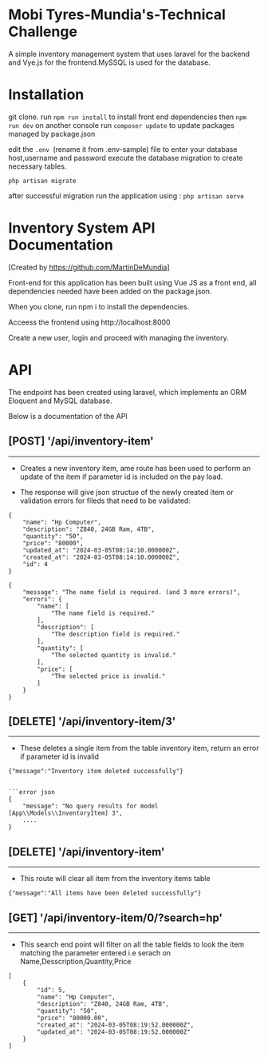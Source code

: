 # Mobi Tyres-Mundia's-Technical Challenge
A simple inventory management system that uses laravel for the backend and Vye.js for the frontend.MySSQL is used for the database.

# Installation
git clone.
run `npm run install` to install front end dependencies then `npm run dev`
on another console run `composer update` to update packages managed by package.json

edit the `.env `(rename it from .env-sample) file to enter your database host,username and password
execute the database migration to create necessary tables.

`php artisan migrate`

after successful migration run the application using :
`php artisan serve`


# Inventory System API Documentation
[Created by https://github.com/MartinDeMundia]

Front-end for this application has been built using Vue JS as a front end,
all dependencies needed have been added on the package.json.

When you clone, run npm i to install the dependencies.

Acceess the frontend using http://localhost:8000

Create a new user, login and proceed with managing the inventory.

# API
The endpoint has been created using laravel, which implements an ORM Eloquent and MySQL database.


Below is a documentation of the API

## [POST] '/api/inventory-item'
---
- Creates a new inventory item, ame route has been used to perform an update of the item if parameter id is included on the pay load.

- The response will give json structue of the newly created item or validation errors for fileds that need to be validated:
```success json
{
    "name": "Hp Computer",
    "description": "Z840, 24GB Ram, 4TB",
    "quantity": "50",
    "price": "80000",
    "updated_at": "2024-03-05T08:14:10.000000Z",
    "created_at": "2024-03-05T08:14:10.000000Z",
    "id": 4
}
```

```error json
{
    "message": "The name field is required. (and 3 more errors)",
    "errors": {
        "name": [
            "The name field is required."
        ],
        "description": [
            "The description field is required."
        ],
        "quantity": [
            "The selected quantity is invalid."
        ],
        "price": [
            "The selected price is invalid."
        ]
    }
}
```



## [DELETE] '/api/inventory-item/3'
---
- These deletes a single item from the table inventory item, return an error if parameter id is invalid
```success json
{"message":"Inventory item deleted successfully"}


```error json
{
    "message": "No query results for model [App\\Models\\InventoryItem] 3",
    ....
}
```



## [DELETE] '/api/inventory-item'
---
- This route will clear all item from the inventory items table
```success json
{"message":"All items have been deleted successfully"}
```



## [GET] '/api/inventory-item/0/?search=hp'
---
- This search end point will filter on all the table fields to look the item matching the parameter entered 
i.e serach on Name,Desscription,Quantity,Price
```success json
[
    {
        "id": 5,
        "name": "Hp Computer",
        "description": "Z840, 24GB Ram, 4TB",
        "quantity": "50",
        "price": "80000.00",
        "created_at": "2024-03-05T08:19:52.000000Z",
        "updated_at": "2024-03-05T08:19:52.000000Z"
    }
]






















